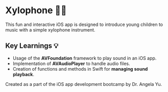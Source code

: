 # Xylophone 🥁🎼

This fun and interactive iOS app is designed to introduce young children to music with a simple xylophone instrument.

## Key Learnings 💡

* Usage of the **AVFoundation** framework to play sound in an iOS app.
* Implementation of **AVAudioPlayer** to handle audio files.
* Creation of functions and methods in Swift for **managing sound playback**.

Created as a part of the iOS app development bootcamp by Dr. Angela Yu.
